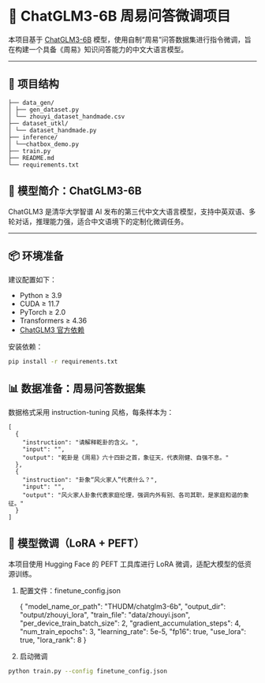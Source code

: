 
# 🔮 ChatGLM3-6B 周易问答微调项目

本项目基于 [ChatGLM3-6B](https://github.com/THUDM/ChatGLM3) 模型，使用自制“周易”问答数据集进行指令微调，旨在构建一个具备《周易》知识问答能力的中文大语言模型。

---

## 📁 项目结构

    ├── data_gen/
    │ ├── gen_dataset.py
    │ └── zhouyi_dataset_handmade.csv
    ├── dataset_utkl/
    │ └── dataset_handmade.py
    ├── inference/
    │ └──chatbox_demo.py
    ├── train.py
    ├── README.md 
    └── requirements.txt

## 🧠 模型简介：ChatGLM3-6B

ChatGLM3 是清华大学智谱 AI 发布的第三代中文大语言模型，支持中英双语、多轮对话，推理能力强，适合中文语境下的定制化微调任务。

---

## 📦 环境准备

建议配置如下：

- Python ≥ 3.9
- CUDA ≥ 11.7
- PyTorch ≥ 2.0
- Transformers ≥ 4.36
- [ChatGLM3 官方依赖](https://github.com/THUDM/ChatGLM3)

安装依赖：

```bash
pip install -r requirements.txt
```

## 📊 数据准备：周易问答数据集

数据格式采用 instruction-tuning 风格，每条样本为：

    [
      {
        "instruction": "请解释乾卦的含义。",
        "input": "",
        "output": "乾卦是《周易》六十四卦之首，象征天，代表刚健、自强不息。"
      },
      {
        "instruction": "卦象“风火家人”代表什么？",
        "input": "",
        "output": "风火家人卦象代表家庭伦理，强调内外有别、各司其职，是家庭和谐的象征。"
      }
    ]

## 🧪 模型微调（LoRA + PEFT）

本项目使用 Hugging Face 的 PEFT 工具库进行 LoRA 微调，适配大模型的低资源训练。

1. 配置文件：finetune_config.json

    {
      "model_name_or_path": "THUDM/chatglm3-6b",
      "output_dir": "output/zhouyi_lora",
      "train_file": "data/zhouyi.json",
      "per_device_train_batch_size": 2,
      "gradient_accumulation_steps": 4,
      "num_train_epochs": 3,
      "learning_rate": 5e-5,
      "fp16": true,
      "use_lora": true,
      "lora_rank": 8
    }

2. 启动微调

```bash
python train.py --config finetune_config.json
```